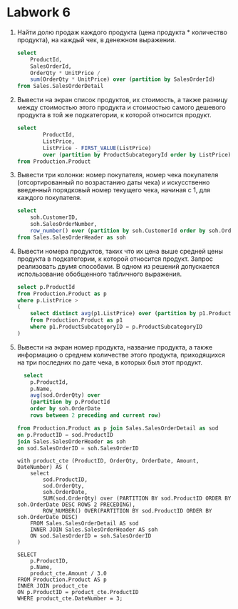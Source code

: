 # Labwork 6

1.  Найти долю продаж каждого продукта (цена продукта * количество продукта), 
    на каждый чек, в денежном выражении.

    ``` sql
    select 
    	ProductId,
    	SalesOrderId,
    	OrderQty * UnitPrice / 
    	sum(OrderQty * UnitPrice) over (partition by SalesOrderId)
    from Sales.SalesOrderDetail
    ```

2. Вывести на экран список продуктов, их стоимость, а также разницу между 
   стоимостью этого продукта и стоимостью самого дешевого продукта в той же 
   подкатегории, к которой относится продукт.

    ``` sql
    select 
    		ProductId,
    		ListPrice,
    		ListPrice - FIRST_VALUE(ListPrice) 
    		over (partition by ProductSubcategoryId order by ListPrice) as diff
    from Production.Product
    ```

3. Вывести три колонки: номер покупателя, номер чека покупателя 
   (отсортированный по возрастанию даты чека) и искусственно введенный 
   порядковый номер текущего чека, начиная с 1, для каждого покупателя.

    ``` sql
    select 
    	soh.CustomerID,
    	soh.SalesOrderNumber,
    	row_number() over (partition by soh.CustomerId order by soh.OrderDate) as num
    from Sales.SalesOrderHeader as soh

    ```

4.  Вывести номера продуктов, таких что их цена выше средней цены продукта в 
    подкатегории, к которой относится продукт. Запрос реализовать двумя 
    способами. В одном из решений допускается использование обобщенного 
    табличного выражения.

    ``` sql
    select p.ProductId
    from Production.Product as p
    where p.ListPrice > 
    (
        select distinct avg(p1.ListPrice) over (partition by p1.ProductSubcategoryId)
        from Production.Product as p1
        where p1.ProductSubcategoryID = p.ProductSubcategoryID
    )
    ```

5.  Вывести на экран номер продукта, название продукта, а также информацию о 
    среднем количестве этого продукта, приходящихся на три последних по дате 
    чека, в которых был этот продукт.


    ``` sql
      select 
    	p.ProductId,
    	p.Name,
    	avg(sod.OrderQty) over 
    	(partition by p.ProductId
    	order by soh.OrderDate 
    	rows between 2 preceding and current row)
    
    from Production.Product as p join Sales.SalesOrderDetail as sod
    on p.ProductID = sod.ProductID
    join Sales.SalesOrderHeader as soh
    on sod.SalesOrderID = soh.SalesOrderID
    ```

    ```
    with product_cte (ProductID, OrderQty, OrderDate, Amount, DateNumber) AS (
        select
            sod.ProductID,
            sod.OrderQty,
            soh.OrderDate,
            SUM(sod.OrderQty) over (PARTITION BY sod.ProductID ORDER BY soh.OrderDate DESC ROWS 2 PRECEDING),
            ROW_NUMBER() OVER(PARTITION BY sod.ProductID ORDER BY soh.OrderDate DESC)
        FROM Sales.SalesOrderDetail AS sod
        INNER JOIN Sales.SalesOrderHeader AS soh
        ON sod.SalesOrderID = soh.SalesOrderID
    )
    
    SELECT
        p.ProductID,
        p.Name,
        product_cte.Amount / 3.0
    FROM Production.Product AS p
    INNER JOIN product_cte
    ON p.ProductID = product_cte.ProductID
    WHERE product_cte.DateNumber = 3;
```

